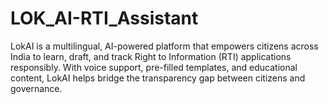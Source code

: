 # LOK_AI-RTI_Assistant
LokAI is a multilingual, AI-powered platform that empowers citizens across India to learn, draft, and track Right to Information (RTI) applications responsibly. With voice support, pre-filled templates, and educational content, LokAI helps bridge the transparency gap between citizens and governance.
